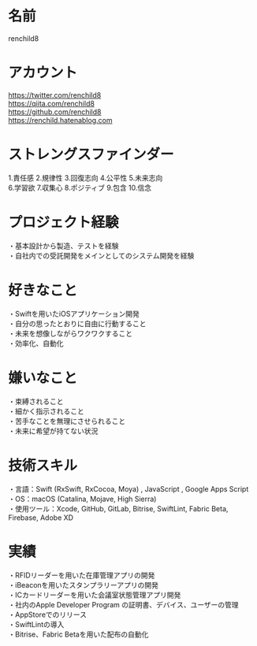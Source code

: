 
# 名前
renchild8


# アカウント
https://twitter.com/renchild8  
https://qiita.com/renchild8  
https://github.com/renchild8  
https://renchild.hatenablog.com  


# ストレングスファインダー
1.責任感 2.規律性 3.回復志向 4.公平性 5.未来志向  
6.学習欲 7.収集心 8.ポジティブ 9.包含 10.信念  


# プロジェクト経験
・基本設計から製造、テストを経験  
・自社内での受託開発をメインとしてのシステム開発を経験  


# 好きなこと
・Swiftを用いたiOSアプリケーション開発  
・自分の思ったとおりに自由に行動すること  
・未来を想像しながらワクワクすること  
・効率化、自動化  


# 嫌いなこと
・束縛されること  
・細かく指示されること  
・苦手なことを無理にさせられること  
・未来に希望が持てない状況  


# 技術スキル
・言語：Swift (RxSwift, RxCocoa, Moya) , JavaScript , Google Apps Script  
・OS：macOS (Catalina, Mojave, High Sierra)  
・使用ツール：Xcode, GitHub, GitLab, Bitrise, SwiftLint, Fabric Beta, Firebase, Adobe XD  


# 実績
・RFIDリーダーを用いた在庫管理アプリの開発  
・iBeaconを用いたスタンプラリーアプリの開発  
・ICカードリーダーを用いた会議室状態管理アプリ開発  
・社内のApple Developer Program の証明書、デバイス、ユーザーの管理  
・AppStoreでのリリース  
・SwiftLintの導入  
・Bitrise、Fabric Betaを用いた配布の自動化  

